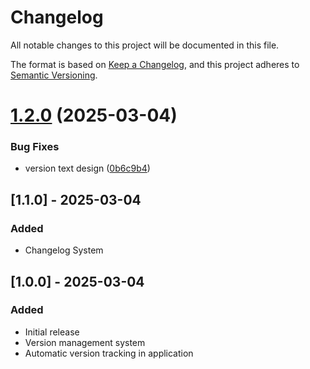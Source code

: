 # Changelog

All notable changes to this project will be documented in this file.

The format is based on [Keep a Changelog](https://keepachangelog.com/en/1.0.0/),
and this project adheres to [Semantic Versioning](https://semver.org/spec/v2.0.0.html).

# [1.2.0](https://github.com/Tanyawat-Arsaga/the-sorter/compare/v1.1.3...v1.2.0) (2025-03-04)


### Bug Fixes

* version text design ([0b6c9b4](https://github.com/Tanyawat-Arsaga/the-sorter/commit/0b6c9b492e242d29dd786f5ee523e8325fcb3ed7))

## [1.1.0] - 2025-03-04

### Added
- Changelog System

## [1.0.0] - 2025-03-04

### Added
- Initial release
- Version management system
- Automatic version tracking in application
